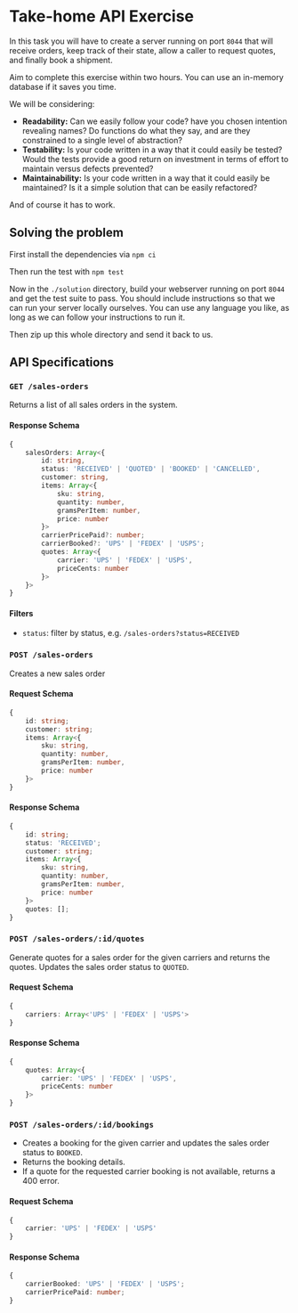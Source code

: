 # Take-home API Exercise

In this task you will have to create a server running on port `8044` that will receive orders, keep track of their state, allow a caller to request quotes, and finally book a shipment. 

Aim to complete this exercise within two hours. You can use an in-memory database if it saves you time.

We will be considering:

* **Readability:** Can we easily follow your code? have you chosen intention revealing names? Do functions do what they say, and are they constrained to a single level of abstraction?
* **Testability:** Is your code written in a way that it could easily be tested? Would the tests provide a good return on investment in terms of effort to maintain versus defects prevented?
* **Maintainability:** Is your code written in a way that it could easily be maintained? Is it a simple solution that can be easily refactored?

And of course it has to work.

## Solving the problem

First install the dependencies via `npm ci`

Then run the test with `npm test`

Now in the `./solution` directory, build your webserver running on port `8044` and get the test suite to pass. You should include instructions so that we can run your server locally ourselves. You can use any language you like, as long as we can follow your instructions to run it.

Then zip up this whole directory and send it back to us.

## API Specifications

### `GET /sales-orders`

Returns a list of all sales orders in the system.

#### Response Schema

```ts
{
    salesOrders: Array<{
        id: string,
        status: 'RECEIVED' | 'QUOTED' | 'BOOKED' | 'CANCELLED',
        customer: string,
        items: Array<{
            sku: string,
            quantity: number,
            gramsPerItem: number,
            price: number
        }>
        carrierPricePaid?: number;
        carrierBooked?: 'UPS' | 'FEDEX' | 'USPS';
        quotes: Array<{
            carrier: 'UPS' | 'FEDEX' | 'USPS',
            priceCents: number
        }>
    }>
}
```

#### Filters

 * `status`: filter by status, e.g. `/sales-orders?status=RECEIVED`

### `POST /sales-orders`

Creates a new sales order

#### Request Schema

```ts
{
    id: string;
    customer: string;
    items: Array<{
        sku: string,
        quantity: number,
        gramsPerItem: number,
        price: number
    }>
}
```

#### Response Schema

```ts
{
    id: string;
    status: 'RECEIVED';
    customer: string;
    items: Array<{
        sku: string,
        quantity: number,
        gramsPerItem: number,
        price: number
    }>
    quotes: [];
}
```

### `POST /sales-orders/:id/quotes`

Generate quotes for a sales order for the given carriers and returns the quotes. Updates the sales order status to `QUOTED`.

#### Request Schema

```ts
{
    carriers: Array<'UPS' | 'FEDEX' | 'USPS'>
}
```

#### Response Schema

```ts
{
    quotes: Array<{
        carrier: 'UPS' | 'FEDEX' | 'USPS',
        priceCents: number
    }>
}
```

### `POST /sales-orders/:id/bookings`

 * Creates a booking for the given carrier and updates the sales order status to `BOOKED`.
 * Returns the booking details.
 * If a quote for the requested carrier booking is not available, returns a 400 error.

#### Request Schema

```ts
{
    carrier: 'UPS' | 'FEDEX' | 'USPS'
}
```

#### Response Schema

```ts
{
    carrierBooked: 'UPS' | 'FEDEX' | 'USPS';
    carrierPricePaid: number;
}
```